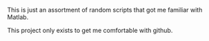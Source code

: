 This is just an assortment of random scripts 
that got me familiar with Matlab.

This project only exists to get me comfortable with github.
